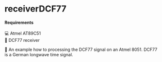 # receiverDCF77

#### Requirements

:computer: Atmel AT89C51 \
:satellite: DCF77 receiver

:memo: An example how to processing the DCF77 signal on an Atmel 8051. DCF77 is a German longwave time signal.

